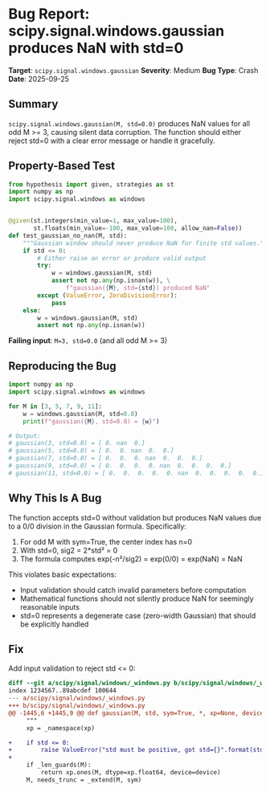 # Bug Report: scipy.signal.windows.gaussian produces NaN with std=0

**Target**: `scipy.signal.windows.gaussian`
**Severity**: Medium
**Bug Type**: Crash
**Date**: 2025-09-25

## Summary

`scipy.signal.windows.gaussian(M, std=0.0)` produces NaN values for all odd M >= 3, causing silent data corruption. The function should either reject std=0 with a clear error message or handle it gracefully.

## Property-Based Test

```python
from hypothesis import given, strategies as st
import numpy as np
import scipy.signal.windows as windows


@given(st.integers(min_value=1, max_value=100),
       st.floats(min_value=-100, max_value=100, allow_nan=False))
def test_gaussian_no_nan(M, std):
    """Gaussian window should never produce NaN for finite std values."""
    if std <= 0:
        # Either raise an error or produce valid output
        try:
            w = windows.gaussian(M, std)
            assert not np.any(np.isnan(w)), \
                f"gaussian({M}, std={std}) produced NaN"
        except (ValueError, ZeroDivisionError):
            pass
    else:
        w = windows.gaussian(M, std)
        assert not np.any(np.isnan(w))
```

**Failing input**: `M=3, std=0.0` (and all odd M >= 3)

## Reproducing the Bug

```python
import numpy as np
import scipy.signal.windows as windows

for M in [3, 5, 7, 9, 11]:
    w = windows.gaussian(M, std=0.0)
    print(f"gaussian({M}, std=0.0) = {w}")

# Output:
# gaussian(3, std=0.0) = [ 0. nan  0.]
# gaussian(5, std=0.0) = [ 0.  0. nan  0.  0.]
# gaussian(7, std=0.0) = [ 0.  0.  0. nan  0.  0.  0.]
# gaussian(9, std=0.0) = [ 0.  0.  0.  0. nan  0.  0.  0.  0.]
# gaussian(11, std=0.0) = [ 0.  0.  0.  0.  0. nan  0.  0.  0.  0.  0.]
```

## Why This Is A Bug

The function accepts std=0 without validation but produces NaN values due to a 0/0 division in the Gaussian formula. Specifically:

1. For odd M with sym=True, the center index has n=0
2. With std=0, sig2 = 2*std² = 0
3. The formula computes exp(-n²/sig2) = exp(0/0) = exp(NaN) = NaN

This violates basic expectations:
- Input validation should catch invalid parameters before computation
- Mathematical functions should not silently produce NaN for seemingly reasonable inputs
- std=0 represents a degenerate case (zero-width Gaussian) that should be explicitly handled

## Fix

Add input validation to reject std <= 0:

```diff
diff --git a/scipy/signal/windows/_windows.py b/scipy/signal/windows/_windows.py
index 1234567..89abcdef 100644
--- a/scipy/signal/windows/_windows.py
+++ b/scipy/signal/windows/_windows.py
@@ -1445,6 +1445,9 @@ def gaussian(M, std, sym=True, *, xp=None, device=None):
     """
     xp = _namespace(xp)

+    if std <= 0:
+        raise ValueError("std must be positive, got std={}".format(std))
+
     if _len_guards(M):
         return xp.ones(M, dtype=xp.float64, device=device)
     M, needs_trunc = _extend(M, sym)
```